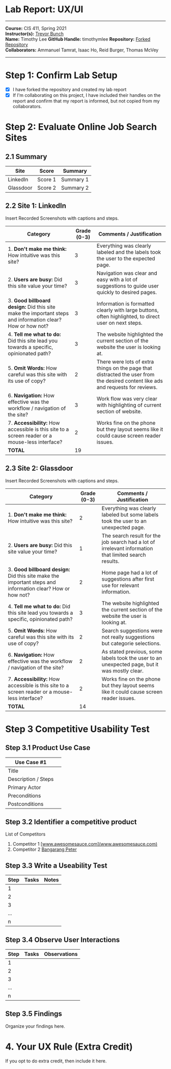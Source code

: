 # Lab Report: UX/UI
___
**Course:** CIS 411, Spring 2021  
**Instructor(s):** [Trevor Bunch](https://github.com/trevordbunch)  
**Name:** Timothy Lee 
**GitHub Handle:** timothymlee 
**Repository:** [Forked Repository](https://github.com/timothymlee/cis411_lab3_uiux)  
**Collaborators:** Ammanuel Tamrat, Isaac Ho, Reid Burger, Thomas McVey 
___

# Step 1: Confirm Lab Setup
- [x] I have forked the repository and created my lab report
- [x] If I'm collaborating on this project, I have included their handles on the report and confirm that my report is informed, but not copied from my collaborators.

# Step 2: Evaluate Online Job Search Sites

## 2.1 Summary
| Site | Score | Summary |
|---|---|---|
| LinkedIn | Score 1 | Summary 1 |
| Glassdoor | Score 2 | Summary 2 |

## 2.2 Site 1: LinkedIn
Insert Recorded Screenshots with captions and steps.

| Category | Grade (0-3) | Comments / Justification |
|---|---|---|
| 1. **Don't make me think:** How intuitive was this site? | 3 | Everything was clearly labeled and the labels took the user to the expected page. |
| 2. **Users are busy:** Did this site value your time?  | 3 | Navigation was clear and easy with a lot of suggestions to guide user quickly to desired pages. |
| 3. **Good billboard design:** Did this site make the important steps and information clear? How or how not? | 3 | Information is formatted clearly with large buttons, often highlighted, to direct user on next steps. |
| 4. **Tell me what to do:** Did this site lead you towards a specific, opinionated path? | 3 | The website highlighted the current section of the website the user is looking at. |
| 5. **Omit Words:** How careful was this site with its use of copy? | 2 | There were lots of extra things on the page that distracted the user from the desired content like ads and requests for reviews. |
| 6. **Navigation:** How effective was the workflow / navigation of the site? | 3 | Work flow was very clear with highlighting of current section of website. |
| 7. **Accessibility:** How accessible is this site to a screen reader or a mouse-less interface? | 2 | Works fine on the phone but they layout seems like it could cause screen reader issues. |
| **TOTAL** | 19 |   |

## 2.3 Site 2: Glassdoor
Insert Recorded Screenshots with captions and steps.

| Category | Grade (0-3) | Comments / Justification |
|---|---|---|
| 1. **Don't make me think:** How intuitive was this site? | 2 | Everything was clearly labeled but some labels took the user to an unexpected page. |
| 2. **Users are busy:** Did this site value your time?  | 1 | The search result for the job search had a lot of irrelevant information that limited search results. |
| 3. **Good billboard design:** Did this site make the important steps and information clear? How or how not? | 2 | Home page had a lot of suggestions after first use for relevant information. |
| 4. **Tell me what to do:** Did this site lead you towards a specific, opinionated path? | 3 | The website highlighted the current section of the website the user is looking at. |
| 5. **Omit Words:** How careful was this site with its use of copy? | 2 | Search suggestions were not really suggestions but categorie selections. |
| 6. **Navigation:** How effective was the workflow / navigation of the site? | 2 | As stated previous, some labels took the user to an unexpected page, but it was mostly clear. |
| 7. **Accessibility:** How accessible is this site to a screen reader or a mouse-less interface? | 2 | Works fine on the phone but they layout seems like it could cause screen reader issues. |
| **TOTAL** | 14 |   |


# Step 3 Competitive Usability Test

## Step 3.1 Product Use Case

| Use Case #1 | |
|---|---|
| Title | |
| Description / Steps | |
| Primary Actor | |
| Preconditions | |
| Postconditions | |

## Step 3.2 Identifier a competitive product

List of Competitors
1. Competitor 1 [www.awesomesauce.com](www.awesomesauce.com)
2. Competitor 2 [Bangarang Peter](https://www.youtube.com/watch?v=4PNOccSUb1Q)

## Step 3.3 Write a Useability Test

| Step | Tasks | Notes |
|---|---|---|
| 1 |   |   |
| 2 |   |   |
| 3 |   |   |
| ... |   |   |
| n |   |   |

## Step 3.4 Observe User Interactions

| Step | Tasks | Observations |
|---|---|---|
| 1 |   |   |
| 2 |   |   |
| 3 |   |   |
| ... |   |   |
| n |   |   |

## Step 3.5 Findings
Organize your findings here.

# 4. Your UX Rule (Extra Credit)
If you opt to do extra credit, then include it here.